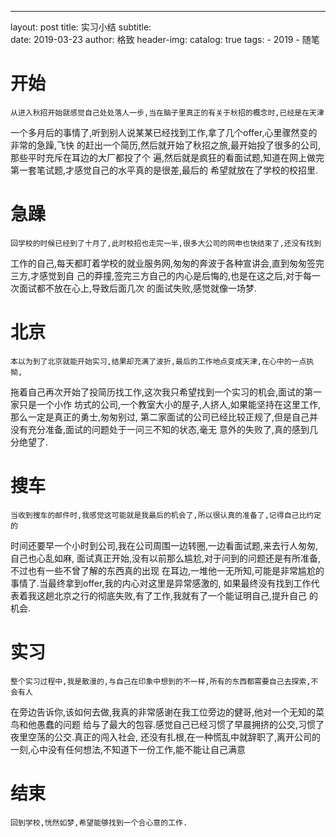 ---
layout:     post
title:      实习小结
subtitle:   
date:       2019-03-23
author:     格致
header-img: 
catalog: true
tags:
    - 2019
    - 随笔



# 开始
    从进入秋招开始就感觉自己处处落人一步,当在脑子里真正的有关于秋招的概念时,已经是在天津
 一个多月后的事情了,听到别人说某某已经找到工作,拿了几个offer,心里骤然变的非常的急躁,飞快
 的赶出一个简历,然后就开始了秋招之旅,最开始投了很多的公司,那些平时充斥在耳边的大厂都投了个
 遍,然后就是疯狂的看面试题,知道在网上做完第一套笔试题,才感觉自己的水平真的是很差,最后的
 希望就放在了学校的校招里.
# 急躁
    回学校的时候已经到了十月了,此时校招也走完一半,很多大公司的网申也快结束了,还没有找到
 工作的自己,每天都盯着学校的就业服务网,匆匆的奔波于各种宣讲会,直到匆匆签完三方,才感觉到自
 己的莽撞,签完三方自己的内心是后悔的,也是在这之后,对于每一次面试都不放在心上,导致后面几次
 的面试失败,感觉就像一场梦.
# 北京
    本以为到了北京就能开始实习,结果却充满了波折,最后的工作地点变成天津,在心中的一点执拗,
 拖着自己再次开始了投简历找工作,这次我只希望找到一个实习的机会,面试的第一家只是一个小作
 坊式的公司,一个教室大小的屋子,人挤人,如果能坚持在这里工作,那么一定是真正的勇士,匆匆别过,
 第二家面试的公司已经比较正规了,但是自己并没有充分准备,面试的问题处于一问三不知的状态,毫无
 意外的失败了,真的感到几分绝望了.
# 搜车
    当收到搜车的邮件时,我感觉这可能就是我最后的机会了,所以很认真的准备了,记得自己比约定的
 时间还要早一个小时到公司,我在公司周围一边转圈,一边看面试题,来去行人匆匆,自己也心乱如麻,
 面试真正开始,没有以前那么尴尬,对于问到的问题还是有所准备,不过也有一些不曾了解的东西真的出现
 在耳边,一堆他一无所知,可能是非常尴尬的事情了.当最终拿到offer,我的内心对这里是异常感激的,
 如果最终没有找到工作代表着我这趟北京之行的彻底失败,有了工作,我就有了一个能证明自己,提升自己
 的机会.
# 实习
    整个实习过程中,我是散漫的,与自己在印象中想到的不一样,所有的东西都需要自己去探索,不会有人
 在旁边告诉你,该如何去做,我真的非常感谢在我工位旁边的健哥,他对一个无知的菜鸟和他愚蠢的问题
 给与了最大的包容.感觉自己已经习惯了早晨拥挤的公交,习惯了夜里空荡的公交.真正的闯入社会,
 还没有扎根,在一种慌乱中就辞职了,离开公司的一刻,心中没有任何想法,不知道下一份工作,能不能让自己满意
# 结束
    回到学校,恍然如梦,希望能够找到一个合心意的工作.
  

